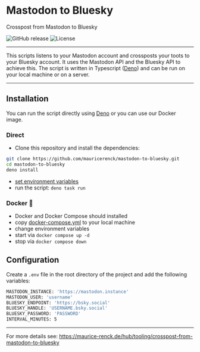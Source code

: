 # Mastodon to Bluesky

Crosspost from Mastodon to Bluesky

![GitHub release](https://img.shields.io/github/release/mauricerenck/mastodon-to-bluesky.svg?maxAge=1800) ![License](https://img.shields.io/github/license/mashape/apistatus.svg)

---

This scripts listens to your Mastodon account and crossposts your toots to your Bluesky account. It uses the Mastodon API and the Bluesky API to achieve this. The script is written in Typescript ([Deno](https://deno.com)) and can be run on your local machine or on a server.

---

## Installation

You can run the script directly using [Deno](https://deno.com) or you can use our Docker image.

### Direct

- Clone this repository and install the dependencies:

```bash
git clone https://github.com/mauricerenck/mastodon-to-bluesky.git
cd mastodon-to-bluesky
deno install
```

- [set environment variables](#configuration)
- run the script: `deno task run`

### Docker 🐳

- Docker and Docker Compose should installed
- copy [docker-compose.yml](https://github.com/mauricerenck/mastodon-to-bluesky/blob/main/docker-compose.yml) to your local machine
- change environment variables
- start via `docker compose up -d`
- stop via `docker compose down`

## Configuration

Create a `.env` file in the root directory of the project and add the following variables:

```bash
MASTODON_INSTANCE: 'https://mastodon.instance'
MASTODON_USER: 'username'
BLUESKY_ENDPOINT: 'https://bsky.social'
BLUESKY_HANDLE: 'USERNAME.bsky.social'
BLUESKY_PASSWORD: 'PASSWORD'
INTERVAL_MINUTES: 5
```

---

For more details see: <https://maurice-renck.de/hub/tooling/crosspost-from-mastodon-to-bluesky>
